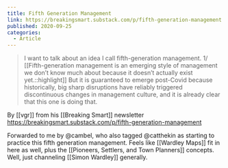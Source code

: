 ```yaml
---
title: Fifth Generation Management
link: https://breakingsmart.substack.com/p/fifth-generation-management
published: 2020-09-25
categories:
  - Article
---
```

> I want to talk about an idea I call fifth-generation management. 1/ [[Fifth-generation management is an emerging style of management we don’t know much about because it doesn’t actually exist yet.::highlight]] But it is guaranteed to emerge post-Covid because historically, big sharp disruptions have reliably triggered discontinuous changes in management culture, and it is already clear that this one is doing that.

By [[vgr]] from his [[Breaking Smart]] newsletter https://breakingsmart.substack.com/p/fifth-generation-management

Forwarded to me by @cambel, who also tagged @catthekin as starting to practice this fifth generation management. Feels like [[Wardley Maps]] fit in here as well, plus the [[Pioneers, Settlers, and Town Planners]] concepts. Well, just channeling [[Simon Wardley]] generally.
